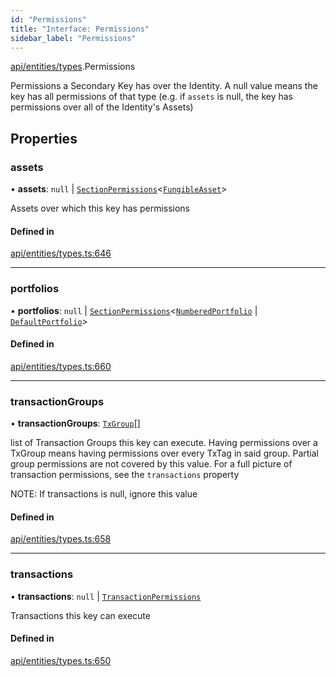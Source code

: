 ```yaml
---
id: "Permissions"
title: "Interface: Permissions"
sidebar_label: "Permissions"
---
```


[api/entities/types](../../../../../modules/API/Entities/Types/Types.md).Permissions

Permissions a Secondary Key has over the Identity. A null value means the key has
  all permissions of that type (e.g. if `assets` is null, the key has permissions over all
  of the Identity's Assets)

## Properties

### assets

• **assets**: ``null`` \| [`SectionPermissions`](../SectionPermissions/SectionPermissions.md)\<[`FungibleAsset`](../../../../../classes/API/Entities/Asset/Fungible/FungibleAsset.md)\>

Assets over which this key has permissions

#### Defined in

[api/entities/types.ts:646](https://github.com/PolymeshAssociation/polymesh-sdk/blob/3cc570ade/src/api/entities/types.ts#L646)

___

### portfolios

• **portfolios**: ``null`` \| [`SectionPermissions`](../SectionPermissions/SectionPermissions.md)\<[`NumberedPortfolio`](../../../../../classes/API/Entities/NumberedPortfolio/NumberedPortfolio.md) \| [`DefaultPortfolio`](../../../../../classes/API/Entities/DefaultPortfolio/DefaultPortfolio.md)\>

#### Defined in

[api/entities/types.ts:660](https://github.com/PolymeshAssociation/polymesh-sdk/blob/3cc570ade/src/api/entities/types.ts#L660)

___

### transactionGroups

• **transactionGroups**: [`TxGroup`](../../../../../enums/API/Procedures/Types/TxGroup/TxGroup.md)[]

list of Transaction Groups this key can execute. Having permissions over a TxGroup
  means having permissions over every TxTag in said group. Partial group permissions are not
  covered by this value. For a full picture of transaction permissions, see the `transactions` property

NOTE: If transactions is null, ignore this value

#### Defined in

[api/entities/types.ts:658](https://github.com/PolymeshAssociation/polymesh-sdk/blob/3cc570ade/src/api/entities/types.ts#L658)

___

### transactions

• **transactions**: ``null`` \| [`TransactionPermissions`](../TransactionPermissions/TransactionPermissions.md)

Transactions this key can execute

#### Defined in

[api/entities/types.ts:650](https://github.com/PolymeshAssociation/polymesh-sdk/blob/3cc570ade/src/api/entities/types.ts#L650)
